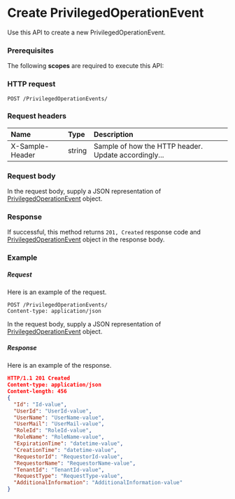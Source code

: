 # Create PrivilegedOperationEvent

Use this API to create a new PrivilegedOperationEvent.
### Prerequisites
The following **scopes** are required to execute this API: 
### HTTP request
<!-- { "blockType": "ignored" } -->
```http
POST /PrivilegedOperationEvents/

```
### Request headers
| Name       | Type | Description|
|:---------------|:--------|:----------|
| X-Sample-Header  | string  | Sample of how the HTTP header. Update accordingly...|

### Request body
In the request body, supply a JSON representation of [PrivilegedOperationEvent](../resources/privilegedoperationevent.md) object.


### Response
If successful, this method returns `201, Created` response code and [PrivilegedOperationEvent](../resources/privilegedoperationevent.md) object in the response body.

### Example
##### Request
Here is an example of the request.
<!-- {
  "blockType": "request",
  "name": "create_privilegedoperationevent_from_privilegedoperationevents"
}-->
```http
POST /PrivilegedOperationEvents/
Content-type: application/json
```
In the request body, supply a JSON representation of [PrivilegedOperationEvent](../resources/privilegedoperationevent.md) object.
##### Response
Here is an example of the response.
<!-- {
  "blockType": "response",
  "truncated": false,
  "@odata.type": "privilegedoperationevent"
} -->
```json
HTTP/1.1 201 Created
Content-type: application/json
Content-length: 456
{
  "Id": "Id-value",
  "UserId": "UserId-value",
  "UserName": "UserName-value",
  "UserMail": "UserMail-value",
  "RoleId": "RoleId-value",
  "RoleName": "RoleName-value",
  "ExpirationTime": "datetime-value",
  "CreationTime": "datetime-value",
  "RequestorId": "RequestorId-value",
  "RequestorName": "RequestorName-value",
  "TenantId": "TenantId-value",
  "RequestType": "RequestType-value",
  "AdditionalInformation": "AdditionalInformation-value"
}
```

<!-- uuid: 800001c5-5faf-4295-9d63-b3ad4a3f54d3
2015-10-16 09:34:59 UTC -->
<!-- {
  "type": "#page.annotation",
  "description": "Create PrivilegedOperationEvent",
  "keywords": "",
  "section": "documentation",
  "tocPath": ""
}-->